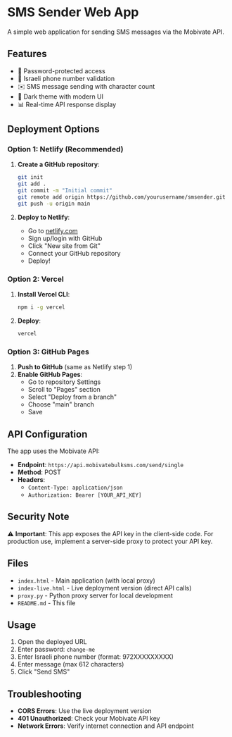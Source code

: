 # SMS Sender Web App

A simple web application for sending SMS messages via the Mobivate API.

## Features

- 🔐 Password-protected access
- 📱 Israeli phone number validation
- ✉️ SMS message sending with character count
- 🎨 Dark theme with modern UI
- 📊 Real-time API response display

## Deployment Options

### Option 1: Netlify (Recommended)

1. **Create a GitHub repository**:
   ```bash
   git init
   git add .
   git commit -m "Initial commit"
   git remote add origin https://github.com/yourusername/smsender.git
   git push -u origin main
   ```

2. **Deploy to Netlify**:
   - Go to [netlify.com](https://netlify.com)
   - Sign up/login with GitHub
   - Click "New site from Git"
   - Connect your GitHub repository
   - Deploy!

### Option 2: Vercel

1. **Install Vercel CLI**:
   ```bash
   npm i -g vercel
   ```

2. **Deploy**:
   ```bash
   vercel
   ```

### Option 3: GitHub Pages

1. **Push to GitHub** (same as Netlify step 1)
2. **Enable GitHub Pages**:
   - Go to repository Settings
   - Scroll to "Pages" section
   - Select "Deploy from a branch"
   - Choose "main" branch
   - Save

## API Configuration

The app uses the Mobivate API:
- **Endpoint**: `https://api.mobivatebulksms.com/send/single`
- **Method**: POST
- **Headers**: 
  - `Content-Type: application/json`
  - `Authorization: Bearer [YOUR_API_KEY]`

## Security Note

⚠️ **Important**: This app exposes the API key in the client-side code. For production use, implement a server-side proxy to protect your API key.

## Files

- `index.html` - Main application (with local proxy)
- `index-live.html` - Live deployment version (direct API calls)
- `proxy.py` - Python proxy server for local development
- `README.md` - This file

## Usage

1. Open the deployed URL
2. Enter password: `change-me`
3. Enter Israeli phone number (format: 972XXXXXXXXX)
4. Enter message (max 612 characters)
5. Click "Send SMS"

## Troubleshooting

- **CORS Errors**: Use the live deployment version
- **401 Unauthorized**: Check your Mobivate API key
- **Network Errors**: Verify internet connection and API endpoint
